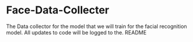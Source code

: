 # Face-Data-Collecter
The Data collector for the model that we will train for the facial recognition model. All updates to code will be logged to the. README
